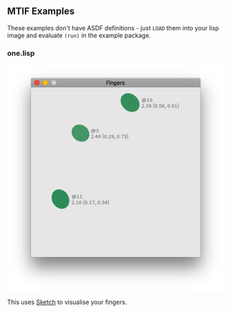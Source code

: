 ## MTIF Examples

These examples don't have ASDF definitions - just `LOAD` them into your lisp
image and evaluate `(run)` in the example package.


### one.lisp

![one.png](one.png)

This uses [Sketch](https://github.com/vydd/sketch) to visualise your fingers.
